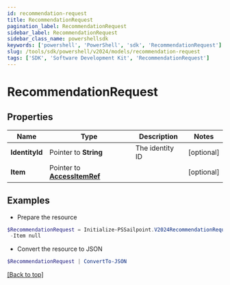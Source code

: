 ```yaml
---
id: recommendation-request
title: RecommendationRequest
pagination_label: RecommendationRequest
sidebar_label: RecommendationRequest
sidebar_class_name: powershellsdk
keywords: ['powershell', 'PowerShell', 'sdk', 'RecommendationRequest'] 
slug: /tools/sdk/powershell/v2024/models/recommendation-request
tags: ['SDK', 'Software Development Kit', 'RecommendationRequest']
---
```



# RecommendationRequest

## Properties

Name | Type | Description | Notes
------------ | ------------- | ------------- | -------------
**IdentityId** |  Pointer to **String** | The identity ID | [optional] 
**Item** |  Pointer to [**AccessItemRef**](access-item-ref) |  | [optional] 

## Examples

- Prepare the resource
```powershell
$RecommendationRequest = Initialize-PSSailpoint.V2024RecommendationRequest  -IdentityId 2c938083633d259901633d25c68c00fa `
 -Item null
```

- Convert the resource to JSON
```powershell
$RecommendationRequest | ConvertTo-JSON
```


[[Back to top]](#) 

